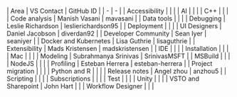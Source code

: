 | Area | VS Contact | GitHub ID |
| - | - |
| Accessibility | | |
| AI | | |
| C++ | | |
| Code analysis | Manish Vasani | mavasani |
| Data tools | | |
| Debugging | Leslie Richardson | leslierichardson95 |
| Deployment | | |
| UI Designers | Daniel Jacobson | diverdan92 |
| Developer Community | Sean Iyer | seaniyer |
| Docker and Kubernetes | Lisa Guthrie | lisaguthrie |
| Extensibility | Mads Kristensen | madskristensen |
| IDE | | |
| Installation | | |
| Mac | | |
| Modeling | Subrahmanya Srinivas | SrinivasMSFT |
| MSBuild | | |
| NodeJS | | |
| Profiling | Esteban Herrera | esteban-herrera |
| Project migration | | |
| Python and R | | |
| Release notes | Angel zhou | anzhou5 |
| Scripting | | |
| Subscriptions | | |
| Test | | |
| Unity | | |
| VSTO and Sharepoint | John Hart | |
| Workflow Designer | | |